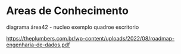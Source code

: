 # Areas de Conhecimento

diagrama área42 - nucleo exemplo quadroe escritorio

https://theplumbers.com.br/wp-content/uploads/2022/08/roadmap-engenharia-de-dados.pdf